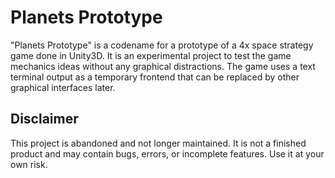 # Planets Prototype

"Planets Prototype" is a codename for a prototype of a 4x space strategy game done in Unity3D. It is an experimental project to test the game mechanics ideas without any graphical distractions. The game uses a text terminal output as a temporary frontend that can be replaced by other graphical interfaces later.

## Disclaimer

This project is abandoned and not longer maintained. It is not a finished product and may contain bugs, errors, or incomplete features. Use it at your own risk.
